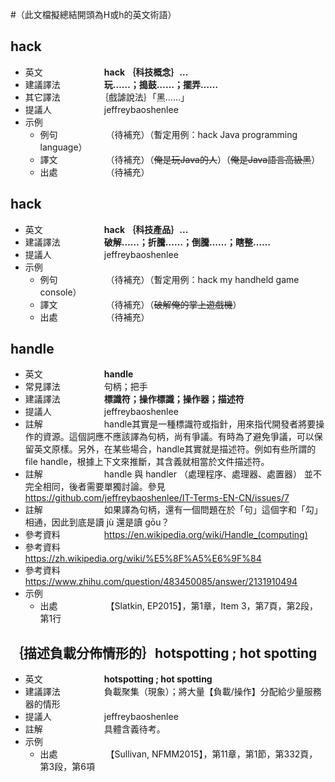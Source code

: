 #（此文檔擬總結開頭為H或h的英文術語）

## hack

* 英文　　　　　　　**hack ｛科技概念｝...**
* 建議譯法　　　　　**玩……；搗鼓……；擺弄……**
* 其它譯法　　　　　｛戲謔說法｝「黑……」
* 提議人　　　　　　jeffreybaoshenlee
* 示例
  * 例句　　　　　　（待補充）（暫定用例：hack Java programming language）
  * 譯文　　　　　　（待補充）（~~俺是玩Java的人~~）（~~俺是Java語言高級黑~~）
  * 出處　　　　　　（待補充）

## hack
* 英文　　　　　　　**hack ｛科技產品｝...**
* 建議譯法　　　　　**破解……；折騰……；倒騰……；瞎整……**
* 提議人　　　　　　jeffreybaoshenlee
* 示例
  * 例句　　　　　　（待補充）（暫定用例：hack my handheld game console）
  * 譯文　　　　　　（待補充）（~~破解俺的掌上遊戲機~~）
  * 出處　　　　　　（待補充）

## handle
* 英文　　　　　　　**handle**
* 常見譯法　　　　　句柄；把手
* 建議譯法　　　　　**標識符；操作標識；操作器；描述符**
* 提議人　　　　　　jeffreybaoshenlee
* 註解　　　　　　　handle其實是一種標識符或指針，用來指代開發者將要操作的資源。這個詞應不應該譯為句柄，尚有爭議。有時為了避免爭議，可以保留英文原樣。另外，在某些場合，handle其實就是描述符。例如有些所謂的file handle，根據上下文來推斷，其含義就相當於文件描述符。
* 註解　　　　　　　handle 與 handler （處理程序、處理器、處置器） 並不完全相同，後者需要單獨討論。參見 https://github.com/jeffreybaoshenlee/IT-Terms-EN-CN/issues/7
* 註解　　　　　　　如果譯為句柄，還有一個問題在於「句」這個字和「勾」相通，因此到底是讀 jù 還是讀 gōu？
* 參考資料　　　　　https://en.wikipedia.org/wiki/Handle_(computing)
* 參考資料　　　　　https://zh.wikipedia.org/wiki/%E5%8F%A5%E6%9F%84
* 參考資料　　　　　https://www.zhihu.com/question/483450085/answer/2131910494
* 示例
  * 出處　　　　　　【Slatkin, EP2015】，第1章，Item 3，第7頁，第2段，第1行

## ｛描述負載分佈情形的｝hotspotting ; hot spotting
* 英文　　　　　　　**hotspotting ; hot spotting**
* 建議譯法　　　　　負載聚集（現象）；將大量【負載/操作】分配給少量服務器的情形
* 提議人　　　　　　jeffreybaoshenlee
* 註解　　　　　　　具體含義待考。
* 示例
  * 出處　　　　　　【Sullivan, NFMM2015】，第11章，第1節，第332頁，第3段，第6項
